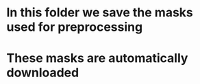 # In this folder we save the masks used for preprocessing
# These masks are automatically downloaded
